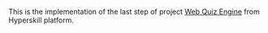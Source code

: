 This is the implementation of the last step of project [Web Quiz Engine](https://hyperskill.org/projects/91?track=1) from Hyperskill platform.